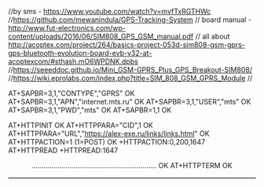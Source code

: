 //by sms - https://www.youtube.com/watch?v=mvfTxRGTHWc
//https://github.com/mewanindula/GPS-Tracking-System
// board manual - http://www.fut-electronics.com/wp-content/uploads/2016/06/SIM808_GPS_GSM_manual.pdf
// all about http://acoptex.com/project/264/basics-project-053d-sim808-gsm-gprs-gps-bluetooth-evolution-board-evb-v32-at-acoptexcom/#sthash.mO6WPDNK.dpbs
//https://seeeddoc.github.io/Mini_GSM-GPRS_Plus_GPS_Breakout-SIM808/
//https://wiki.eprolabs.com/index.php?title=SIM_808_GSM_GPRS_Module
//

AT+SAPBR=3,1,"CONTYPE","GPRS"
OK
AT+SAPBR=3,1,"APN","internet.mts.ru"
OK
AT+SAPBR=3,1,"USER","mts"
OK
AT+SAPBR=3,1,"PWD","mts"
OK
AT+SAPBR=1,1
OK





AT+HTTPINIT
OK
AT+HTTPPARA="CID",1
OK
AT+HTTPPARA="URL","https://alex-exe.ru/links/links.html"
OK
AT+HTTPACTION=1 (1=POST)
OK
+HTTPACTION:0,200,1647
AT+HTTPREAD
+HTTPREAD:1647
<html>
<head>
<title>Alex_EXE - Сайты</title>
<link rel="StyleSheet" href="http://alex-exe.net.ru/wp-content/themes/redplanet-10/style.css" type="text/css"/>
</head>
<body>
<center>
<table border=1 cellspacing=0 cellpadding=0>
………………………………………………………
</html>
OK
AT+HTTPTERM
OK
